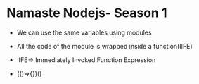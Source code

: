 # Namaste Nodejs- Season 1
- We can use the same variables using modules
- All the code of the module is wrapped inside a function(IIFE)

- IIFE-> Immediately Invoked Function Expression
- (()=>{})()